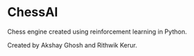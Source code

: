# ChessAI
Chess engine created using reinforcement learning in Python.


Created by Akshay Ghosh and Rithwik Kerur.
